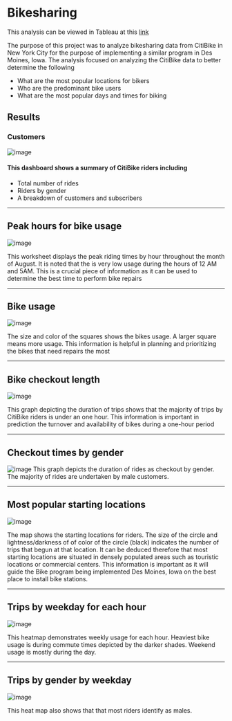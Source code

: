# Bikesharing

This analysis can be viewed in Tableau at this [link](https://public.tableau.com/app/profile/lilian.onsoti)

The purpose of this project was to analyze bikesharing data from CitiBike in New York City for the purpose of implementing a similar program in Des Moines, Iowa. The analysis focused on analyzing the CitiBike data to better determine the following 

- What are the most popular locations for bikers
- Who are the predominant bike users
- What are the most popular days and times for biking 

## Results
### Customers
![image](https://user-images.githubusercontent.com/90416094/149636125-a98580e8-1f3a-4d08-9fd3-88401fbf161a.png)
#### This dashboard shows a summary of CitiBike riders including 
- Total number of rides
- Riders by gender
- A breakdown of customers and subscribers
- -------------------------------------------------------------------------------------------------------------------------------------
## Peak hours for bike usage
![image](https://user-images.githubusercontent.com/90416094/149820311-8b74e7bb-5a10-430b-b755-f806b4ce9464.png)

This worksheet displays the peak riding times by hour throughout the month of August. 
It is noted that the is very low usage during the hours of 12 AM and 5AM. This is a crucial piece of information as it can be used to determine the best time to perform bike repairs
- -----------------------------------------------------------------------------------------------------------------------------------------

## Bike usage
![image](https://user-images.githubusercontent.com/90416094/149820415-b1584776-859c-4e6f-a478-1b3c84296d57.png)

The size and color of the squares shows the bikes usage. A larger square means more usage. This information is helpful in planning and prioritizing the bikes that need repairs the most
- --
## Bike checkout length
![image](https://user-images.githubusercontent.com/90416094/149636147-5ca56f27-7c9d-4935-af44-acee487c99b4.png)

This graph depicting the duration of trips shows that the majority of trips by CitiBike riders is under an one hour. This information is important in prediction the turnover and availability of bikes during a one-hour period
- ----------------------------------------------------------------------------------------------------------------------------------------------

## Checkout times by gender
![image](https://user-images.githubusercontent.com/90416094/149636163-09e83502-280a-4678-9b98-cbaeedd44c4f.png)
This graph depicts the duration of rides as checkout by gender. The majority of rides are undertaken by male customers.
- --------
## Most popular starting locations

![image](https://user-images.githubusercontent.com/90416094/149636154-0761e537-f5c1-493a-a5d3-726db1b626b6.png)

The map shows the starting locations for riders. The size of the circle and lightness/darkness of of color of the circle (black) indicates the number of trips that begun at that location. It can be deduced therefore that most starting locations are situated in densely populated areas such as touristic locations or commercial centers. This information is important as it will guide the Bike program being implemented Des Moines, Iowa on the best place to install bike stations.
- ----

## Trips by weekday for each hour

![image](https://user-images.githubusercontent.com/90416094/149636194-f12472aa-094f-45ab-80fb-e2e41b10e18a.png)

This heatmap demonstrates weekly usage for each hour. Heaviest bike usage is during commute times depicted by the darker shades. Weekend usage is mostly during the day. 
- --
## Trips by gender by weekday

![image](https://user-images.githubusercontent.com/90416094/149637964-1b946145-abf9-42dc-b539-5b493018a0eb.png)

This heat map also shows that that most riders identify as males.

